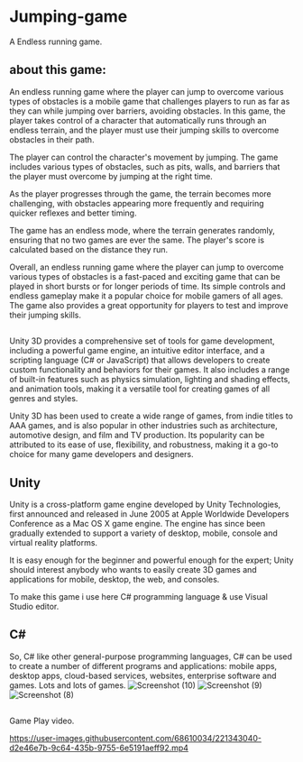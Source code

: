 # Jumping-game
 A Endless running game.
 
 ## about this game:
 An endless running game where the player can jump to overcome various types of obstacles is a mobile game that challenges players to run as far as they can while jumping over barriers, avoiding obstacles. In this game, the player takes control of a character that automatically runs through an endless terrain, and the player must use their jumping skills to overcome obstacles in their path.

The player can control the character's movement by jumping. The game includes various types of obstacles, such as pits, walls, and barriers that the player must overcome by jumping at the right time. 

As the player progresses through the game, the terrain becomes more challenging, with obstacles appearing more frequently and requiring quicker reflexes and better timing.

The game has an endless mode, where the terrain generates randomly, ensuring that no two games are ever the same. The player's score is calculated based on the distance they run.

Overall, an endless running game where the player can jump to overcome various types of obstacles is a fast-paced and exciting game that can be played in short bursts or for longer periods of time. Its simple controls and endless gameplay make it a popular choice for mobile gamers of all ages. The game also provides a great opportunity for players to test and improve their jumping skills.

##

Unity 3D provides a comprehensive set of tools for game development, including a powerful game engine, an intuitive editor interface, and a scripting language (C# or JavaScript) that allows developers to create custom functionality and behaviors for their games. It also includes a range of built-in features such as physics simulation, lighting and shading effects, and animation tools, making it a versatile tool for creating games of all genres and styles.

Unity 3D has been used to create a wide range of games, from indie titles to AAA games, and is also popular in other industries such as architecture, automotive design, and film and TV production. Its popularity can be attributed to its ease of use, flexibility, and robustness, making it a go-to choice for many game developers and designers.
 
 ## Unity
 Unity is a cross-platform game engine developed by Unity Technologies, first announced and released in June 2005 at Apple Worldwide Developers Conference as a Mac OS X  game engine. The engine has since been gradually extended to support a variety of desktop, mobile, console and virtual reality platforms.

It is easy enough for the beginner and powerful enough for the expert; Unity should interest anybody who wants to easily create 3D games and applications for mobile, desktop, the web, and consoles.

To make this game i use here C# programming language & use Visual Studio editor.

## C#
So, C# like other general-purpose programming languages, C# can be used to create a number of different programs and applications: mobile apps, desktop apps, cloud-based services, websites, enterprise software and games. Lots and lots of games.
![Screenshot (10)](https://github.com/sazidhabib/Jumping-game/assets/68610034/5220ed08-a56c-423c-8c92-4ca9ed5acd01)
![Screenshot (9)](https://github.com/sazidhabib/Jumping-game/assets/68610034/cb85e4d4-39b7-45c5-9437-0f77d6478243)
![Screenshot (8)](https://github.com/sazidhabib/Jumping-game/assets/68610034/75fe7964-f09a-44bf-871e-7b4336ea3feb)
##
Game Play video.

https://user-images.githubusercontent.com/68610034/221343040-d2e46e7b-9c64-435b-9755-6e5191aeff92.mp4
